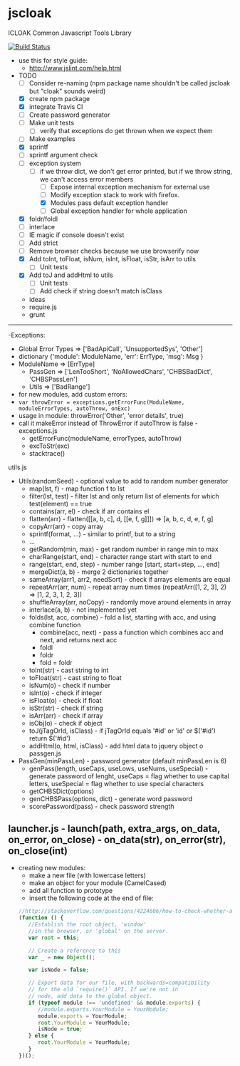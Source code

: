 # jscloak

ICLOAK Common Javascript Tools Library

[![Build Status](https://travis-ci.org/KostyaKow/jscloak.svg?branch-master)](https://travis-ci.org/KostyaKow/jscloak)

- use this for style guide:
   - http://www.jslint.com/help.html
- TODO
   - [ ] Consider re-naming (npm package name shouldn't be called jscloak but "cloak" sounds weird)
   - [x] create npm package
   - [x] integrate Travis CI
   - [ ] Create password generator
   - [ ] Make unit tests
      - [ ] verify that exceptions do get thrown when we expect them
   - [ ] Make examples
   - [x] sprintf
   - [ ] sprintf argument check
   - [ ] exception system
      - [ ] if we throw dict, we don't get error printed, but if we throw string, we can't access error members
 		- [ ] Expose internal exception mechanism for external use
		- [ ] Modify exception stack to work with firefox.
		- [x] Modules pass default exception handler
		- [ ] Global exception handler for whole application
   - [x] foldr/foldl
   - [ ] interlace
   - [ ] IE magic if console doesn't exist
	- [ ] Add strict
   - [ ] Remove browser checks because we use browserify now
   - [x] Add toInt, toFloat, isNum, isInt, isFloat, isStr, isArr to utils
      - [ ] Unit tests
   - [x] Add toJ and addHtml to utils
      - [ ] Unit tests
      - [ ] Add check if string doesn't match isClass
  - ideas
   - require.js
   - grunt

-------------------


-Exceptions:
   - Global Error Types => ['BadApiCall', 'UnsupportedSys', 'Other']
   - dictionary {'module': ModuleName, 'err': ErrType, 'msg': Msg }
   - ModuleName => [ErrType]
      - PassGen => ['LenTooShort', 'NoAllowedChars', 'CHBSBadDict', 'CHBSPassLen']
      - Utils   => ['BadRange']
   - for new modules, add custom errors:
   - ```var throwError = exceptions.getErrorFunc(ModuleName, moduleErrorTypes, autoThrow, onExc)```
   - usage in module: throwError('Other', 'error details', true)
   - call it makeError instead of ThrowError if autoThrow is false
   -exceptions.js
      - getErrorFunc(moduleName, errorTypes, autoThrow)
      - excToStr(exc)
      - stacktrace()

utils.js
- Utils(randomSeed) - optional value to add to random number generator
   - map(lst, f) - map function f to lst
   - filter(lst, test) - filter lst and only return list of elements for which test(element) == true
   - contains(arr, el) - check if arr contains el
   - flatten(arr) - flatten([[a, b, c], d, [[e, f, g]]]) => [a, b, c, d, e, f, g]
   - copyArr(arr) - copy array
   - sprintf(format, ...) - similar to printf, but to a string
   - ...
   - getRandom(min, max) - get random number in range min to max
   - charRange(start, end) - character range start with start to end
   - range(start, end, step) - number range [start, start+step, ..., end]
   - mergeDict(a, b) - merge 2 dictionaries together
   - sameArray(arr1, arr2, needSort) - check if arrays elements are equal
   - repeatArr(arr, num) - repeat array num times (repeatArr([1, 2, 3], 2) => [1, 2, 3, 1, 2, 3])
   - shuffleArray(arr, noCopy) - randomly move around elements in array
   - interlace(a, b) - not implemented yet
   - folds(lst, acc, combine) - fold a list, starting with acc, and using combine function
      - combine(acc, next) - pass a function which combines acc and next, and returns next acc
      - foldl
      - foldr
      - fold = foldr
	- toInt(str) - cast string to int
   - toFloat(str) - cast string to float
   - isNum(o) - check if number
   - isInt(o) - check if integer
   - isFloat(o) - check if float
   - isStr(str) - check if string
   - isArr(arr) - check if array
   - isObj(o) - check if object
   - toJ(jTagOrId, isClass) - if jTagOrId equals '#id' or 'id' or $('#id') return $('#id')
   - addHtml(o, html, isClass) - add html data to jquery object o
passgen.js
- PassGen(minPassLen) - password generator (default minPassLen is 6)
   - genPass(length, useCaps, useLows, useNums, useSpecial) - generate password of lenght, useCaps = flag whether to use capital letters, useSpecial = flag whether to use special characters
	- getCHBSDict(options)
   - genCHBSPass(options, dict) - generate word password
   - scorePassword(pass) - check password strength

launcher.js
	- launch(path, extra_args, on_data, on_error, on_close)
		- on_data(str), on_error(str), on_close(int)
-------------------


- creating new modules:
   - make a new file (with lowercase letters)
   - make an object for your module (CamelCased)
   - add all function to prototype
   - insert the following code at the end of file:
   ```javascript
   //http://stackoverflow.com/questions/4224606/how-to-check-whether-a-script-is-running-under-node-js
   (function () {
      //Establish the root object, 'window'
      //in the browser, or 'global' on the server.
      var root = this;

      // Create a reference to this
      var _ = new Object();

      var isNode = false;

      // Export data for our file, with backwards=compatibility
      // for the old `require()` API. If we're not in
      // node, add data to the global object.
      if (typeof module !== 'undefined' && module.exports) {
         //module.exports.YourModule = YourModule;
         module.exports = YourModule;
         root.YourModule = YourModule;
         isNode = true;
      } else {
         root.YourModule = YourModule;
      }
   })();
   ```
